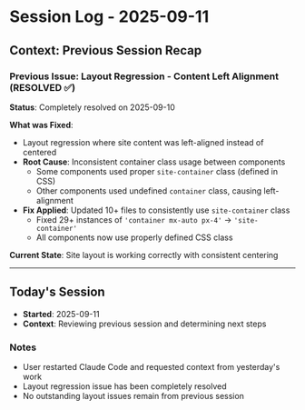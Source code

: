 # Session Log - 2025-09-11

## Context: Previous Session Recap

### Previous Issue: Layout Regression - Content Left Alignment (RESOLVED ✅)
**Status**: Completely resolved on 2025-09-10

**What was Fixed**:
- Layout regression where site content was left-aligned instead of centered
- **Root Cause**: Inconsistent container class usage between components
  - Some components used proper `site-container` class (defined in CSS)
  - Other components used undefined `container` class, causing left-alignment
- **Fix Applied**: Updated 10+ files to consistently use `site-container` class
  - Fixed 29+ instances of `'container mx-auto px-4'` → `'site-container'`
  - All components now use properly defined CSS class

**Current State**: Site layout is working correctly with consistent centering

---

## Today's Session
- **Started**: 2025-09-11
- **Context**: Reviewing previous session and determining next steps

### Notes
- User restarted Claude Code and requested context from yesterday's work
- Layout regression issue has been completely resolved
- No outstanding layout issues remain from previous session